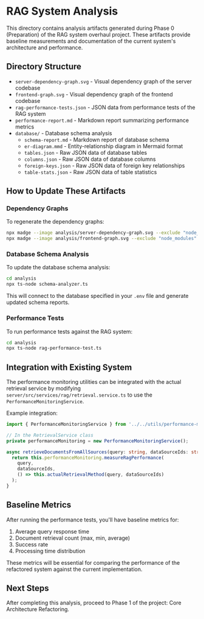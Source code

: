 # RAG System Analysis

This directory contains analysis artifacts generated during Phase 0 (Preparation) of the RAG system overhaul project. These artifacts provide baseline measurements and documentation of the current system's architecture and performance.

## Directory Structure

- `server-dependency-graph.svg` - Visual dependency graph of the server codebase
- `frontend-graph.svg` - Visual dependency graph of the frontend codebase
- `rag-performance-tests.json` - JSON data from performance tests of the RAG system
- `performance-report.md` - Markdown report summarizing performance metrics
- `database/` - Database schema analysis
  - `schema-report.md` - Markdown report of database schema
  - `er-diagram.mmd` - Entity-relationship diagram in Mermaid format
  - `tables.json` - Raw JSON data of database tables
  - `columns.json` - Raw JSON data of database columns
  - `foreign-keys.json` - Raw JSON data of foreign key relationships
  - `table-stats.json` - Raw JSON data of table statistics

## How to Update These Artifacts

### Dependency Graphs

To regenerate the dependency graphs:

```bash
npx madge --image analysis/server-dependency-graph.svg --exclude "node_modules" server/src/
npx madge --image analysis/frontend-graph.svg --exclude "node_modules" dashboard/src/
```

### Database Schema Analysis

To update the database schema analysis:

```bash
cd analysis
npx ts-node schema-analyzer.ts
```

This will connect to the database specified in your `.env` file and generate updated schema reports.

### Performance Tests

To run performance tests against the RAG system:

```bash
cd analysis
npx ts-node rag-performance-test.ts
```

## Integration with Existing System

The performance monitoring utilities can be integrated with the actual retrieval service by modifying `server/src/services/rag/retrieval.service.ts` to use the `PerformanceMonitoringService`.

Example integration:

```typescript
import { PerformanceMonitoringService } from '../../utils/performance-monitoring';

// In the RetrievalService class
private performanceMonitoring = new PerformanceMonitoringService();

async retrieveDocumentsFromAllSources(query: string, dataSourceIds: string[]) {
  return this.performanceMonitoring.measureRagPerformance(
    query, 
    dataSourceIds,
    () => this.actualRetrievalMethod(query, dataSourceIds)
  );
}
```

## Baseline Metrics

After running the performance tests, you'll have baseline metrics for:

1. Average query response time
2. Document retrieval count (max, min, average)
3. Success rate
4. Processing time distribution

These metrics will be essential for comparing the performance of the refactored system against the current implementation.

## Next Steps

After completing this analysis, proceed to Phase 1 of the project: Core Architecture Refactoring. 
